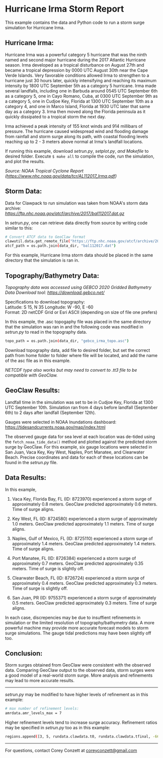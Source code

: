 
# Hurricane Irma Storm Report

This example contains the data and Python code to run a storm surge simulation for Hurricane Irma.

## Hurricane Irma:
Hurricane Irma was a powerful category 5 hurricane that was the ninth named and second major hurricane during the 2017 Atlantic Hurricane season. Irma developed as a tropical disturbance on August 27th and became a tropical depression by 0000 UTC August 30th near the Cape Verde Islands. Very favorable conditions allowed Irma to strengthen to a hurricane just 30 hours later, quickly intensifying and reaching its maximum intensity by 1800 UTC September 5th as a category 5 hurricane. Irma made several landfalls, including one in Barbuda around 0545 UTC September 6th as a category 5, one in Cayo Romano, Cuba, at 0300 UTC September 9th as a category 5, one in Cudjoe Key, Florida at 1300 UTC September 10th as a category 4, and one in Marco Island, Florida at 1930 UTC later that same day as a category 3. Irma then moved along the Florida peninsula as it quickly dissipated to a tropical storm the next day.

Irma achieved a peak intensity of 155 knot winds and 914 millibars of pressure. The hurricane caused widespread wind and flooding damage from rainfall and storm surge along its path, with coastal flooding levels reaching up to 2 - 3 meters above normal at Irma's landfall locations.

If running this example, download _setrun.py_, _setplot.py_, _and Makefile_  to desired folder. Execute `$ make all` to compile the code, run the simulation, and plot the results.

_Source: NOAA Tropical Cyclone Report (https://www.nhc.noaa.gov/data/tcr/AL112017_Irma.pdf)_

## Storm Data:

Data for Clawpack to run simulation was taken from NOAA's storm data archive:                  
_https://ftp.nhc.noaa.gov/atcf/archive/2017/bal112017.dat.gz_

In _setrun.py_, one can retrieve data directly from source by writing code similar to this:
```sh
# Convert ATCF data to GeoClaw format
clawutil.data.get_remote_file("https://ftp.nhc.noaa.gov/atcf/archive/2017/bal112017.dat.gz")
atcf_path = os.path.join(data_dir, "bal112017.dat")
```
For this example, Hurricane Irma storm data should be placed in the same directory that the simulation is ran in.

## Topography/Bathymetry Data:
_Topography data was accessed using GEBCO 2020 Gridded Bathymetry Data Download tool:
https://download.gebco.net/_

Specifications to download topography:      
Latitude: S 15, N 35
Longitude: W -90, E -60                                                
Format: 2D netCDF Grid or Esri ASCII (depending on size of file one prefers)

In this example, the .asc topogaphy file was placed in the same directory that the simulation was ran in and the following code was modified in _setrun.py_ to read in the topography data.

```sh
topo_path = os.path.join(data_dir, "gebco_irma_topo.asc")
```
Download topography data, add file to desired folder, but set the correct path from home folder to folder where file will be located, and add the name of the asc file as in this example.

_NETCDF type also works but may need to convert to .tt3 file to be compatible with GeoClaw._

## GeoClaw Results:
Landfall time in the simulation was set to be in Cudjoe Key, Florida at 1300 UTC September 10th. Simulation ran from 4 days before landfall (September 6th) to 2 days after landfall (September 12th).

Gauges were selected in NOAA Inundations dashboard: https://tidesandcurrents.noaa.gov/map/index.html

The observed gauge data for sea level at each location was de-tided using the `fetch_noaa_tide_data()` method and plotted against the predicted storm surge by GeoClaw. For this example, six gauge locations were selected in San Juan, Vaca Key, Key West, Naples, Port Manatee, and Clearwater Beach. Precise coordinates and data for each of these locations can be found in the _setrun.py_ file.

## Data Results:
In this example,

1. Vaca Key, Florida Bay, FL (ID: 8723970) experienced a storm surge of approximately 0.8 meters. GeoClaw predicted approximately 0.6 meters. Time of surge aligns.

2. Key West, FL (ID: 8724580) experienced a storm surge of approximately 1.0 meters. GeoClaw predicted approximately 1.1 meters. Time of surge aligns.

3. Naples, Gulf of Mexico, FL (ID: 8725110) experienced a storm surge of approximately 1.4 meters. GeoClaw predicted approximately 1.4 meters. Time of surge aligns.

4. Port Manatee, FL (ID: 8726384) experienced a storm surge of approximately 0.7 meters. GeoClaw predicted approximately 0.35 meters. Time of surge is slightly off.

5. Clearwater Beach, FL (ID: 8726724) experienced a storm surge of approximately 0.4 meters. GeoClaw predicted approximately 0.3 meters. Time of surge is slightly off.

6. San Juan, PR (ID: 9755371) experienced a storm surge of approximately 0.5 meters. GeoClaw predicted approximately 0.3 meters. Time of surge aligns.

In each case, discrepencies may be due to insuffient refinements in simulation or the limited resolution of topography/bathymetry data. A more powerful machine may provide more accurate forecast models to storm surge simulations. The gauge tidal predictions may have been slightly off too.

## Conclusion:
Storm surges obtained from GeoClaw were consistent with the observed data. Comparing GeoClaw output to the observed data, storm surges were a good model of a real-world storm surge. More analysis and refinements may lead to more accurate results.

----------------------------------------------------------------------------------------

_setrun.py_ may be modified to have higher levels of refinement as in this example:
```sh
# max number of refinement levels:
amrdata.amr_levels_max = 7  
```
Higher refinement levels tend to increase surge accuracy. Refinement ratios may be specified in _setrun.py_ too as in this example:
```sh
regions.append([3, 5, rundata.clawdata.t0, rundata.clawdata.tfinal, -66.5, -65.5, 18.0, 19.0])
```

----------------------------------------------------------------------------------------

For questions, contact Corey Conzett at coreyconzett@gmail.com
